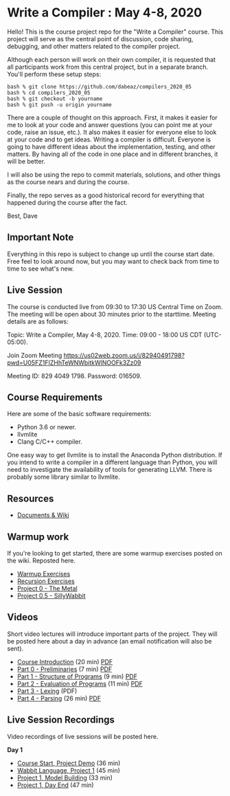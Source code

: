 # Write a Compiler : May 4-8, 2020

Hello! This is the course project repo for the "Write a Compiler"
course.  This project will serve as the central point of discussion, code
sharing, debugging, and other matters related to the compiler project.

Although each person will work on their own compiler, it is requested
that all participants work from this central project, but in a separate
branch.   You'll perform these setup steps:

    bash % git clone https://github.com/dabeaz/compilers_2020_05
    bash % cd compilers_2020_05
    bash % git checkout -b yourname
    bash % git push -u origin yourname

There are a couple of thought on this approach. First, it makes it
easier for me to look at your code and answer questions (you can 
point me at your code, raise an issue, etc.).   It also makes it easier
for everyone else to look at your code and to get ideas.  Writing a
compiler is difficult. Everyone is going to have different ideas about
the implementation, testing, and other matters.  By having all of the
code in one place and in different branches, it will be better.

I will also be using the repo to commit materials, solutions, and 
other things as the course nears and during the course.

Finally, the repo serves as a good historical record for everything
that happened during the course after the fact.

Best,
Dave

## Important Note

Everything in this repo is subject to change up until the course start date.
Free feel to look around now, but you may want to check back from time to
time to see what's new.

## Live Session 

The course is conducted live from 09:30 to 17:30 US Central Time on Zoom.
The meeting will be open about 30 minutes prior to the starttime. Meeting
details are as follows:

Topic: Write a Compiler, May 4-8, 2020.
Time: 09:00 - 18:00 US CDT (UTC-05:00). 

Join Zoom Meeting
https://us02web.zoom.us/j/82940491798?pwd=U05FZ1FIZHhTeWNWbitkWlNOOFk3Zz09

Meeting ID: 829 4049 1798.
Password: 016509.

## Course Requirements

Here are some of the basic software requirements:

* Python 3.6 or newer.
* llvmlite
* Clang C/C++ compiler.

One easy way to get llvmlite is to install the Anaconda Python
distribution.  If you intend to write a compiler in a different
language than Python, you will need to investigate the availability of
tools for generating LLVM. There is probably some library similar to
llvmlite.

## Resources

* [Documents & Wiki](https://github.com/dabeaz/compilers_2020_05/wiki)

## Warmup work

If you're looking to get started, there are some warmup exercises posted
on the wiki.   Reposted here.

* [Warmup Exercises](https://github.com/dabeaz/compilers_2020_05/wiki/Warmup-Exercises)
* [Recursion Exercises](https://github.com/dabeaz/compilers_2020_05/wiki/Recursion-Exercises)
* [Project 0 - The Metal](https://github.com/dabeaz/compilers_2020_05/wiki/Project-0---The-Metal)
* [Project 0.5 - SillyWabbit](https://github.com/dabeaz/compilers_2020_05/wiki/Project-0.5---SillyWabbit)

## Videos

Short video lectures will introduce important parts of the project.  They will be posted here
about a day in advance (an email notification will also be sent).

* [Course Introduction](https://vimeo.com/414481789/f5cc08e05b) (20 min) [PDF](https://github.com/dabeaz/compilers_2020_05/raw/master/present/00Compiler.pdf) 
* [Part 0 - Preliminaries](https://vimeo.com/414482511/54dff477c1) (7 min) [PDF](https://github.com/dabeaz/compilers_2020_05/raw/master/present/00Preliminaries.pdf)
* [Part 1 - Structure of Programs](https://vimeo.com/414482772/bcf107cae6) (9 min) [PDF](https://github.com/dabeaz/compilers_2020_05/raw/master/present/01Structure.pdf)
* [Part 2 - Evaluation of Programs](https://vimeo.com/414763523/fb21573130) (11 min) [PDF](https://github.com/dabeaz/compilers_2020_05/raw/master/present/02Evaluation.pdf)
* [Part 3 - Lexing](https://github.com/dabeaz/compilers_2020_05/raw/master/present/03Lexing.pdf) (PDF)
* [Part 4 - Parsing](https://vimeo.com/414973515/c64a69c8bb) (26 min) [PDF](https://github.com/dabeaz/compilers_2020_05/raw/master/present/04Parsing.pdf)
 
## Live Session Recordings

Video recordings of live sessions will be posted here.

**Day 1**

* [Course Start, Project Demo](https://vimeo.com/414833210/68fdd7ea4a) (36 min)
* [Wabbit Language, Project 1](https://vimeo.com/414844050/552c0dd4e8) (45 min)
* [Project 1, Model Building](https://vimeo.com/414916917/186ecaa29e) (33 min)
* [Project 1, Day End](https://vimeo.com/414947839/c0184b46bd) (47 min)



